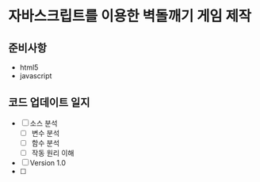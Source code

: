 # 자바스크립트를 이용한 벽돌깨기 게임 제작

## 준비사항
- html5
- javascript

## 코드 업데이트 일지
- [ ] 소스 분석
  - [ ] 변수 분석
  - [ ] 함수 분석
  - [ ] 작동 원리 이해
- [ ] Version 1.0
 - [ ]
